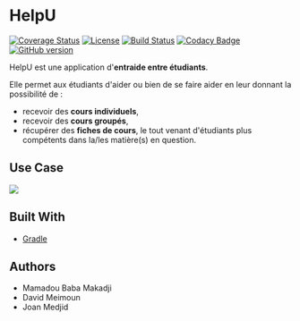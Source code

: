 # HelpU

[![Coverage Status](https://coveralls.io/repos/github/davidmeimoun/HelpU/badge.svg?branch=master)](https://coveralls.io/github/davidmeimoun/HelpU?branch=master)
[![License](https://img.shields.io/badge/License-Apache%202.0-blue.svg)](https://opensource.org/licenses/Apache-2.0)
[![Build Status](https://travis-ci.org/davidmeimoun/HelpU.svg?branch=master)](https://travis-ci.org/davidmeimoun/HelpU)
[![Codacy Badge](https://api.codacy.com/project/badge/Grade/06b4fa5fd2d840af8c0f5b142ce1f90f)](https://www.codacy.com?utm_source=github.com&amp;utm_medium=referral&amp;utm_content=davidmeimoun/HelpU&amp;utm_campaign=Badge_Grade)
[![GitHub version](https://badge.fury.io/gh/davidmeimoun%2Fhelpu.svg)](https://badge.fury.io/gh/davidmeimoun%2Fhelpu)


HelpU est une application d'**entraide entre étudiants**.

Elle permet aux étudiants d'aider ou bien de se faire aider en leur donnant la possibilité de :
* recevoir des **cours individuels**, 
* recevoir des **cours groupés**,
* récupérer des **fiches de cours**, 
 le tout venant d'étudiants plus compétents dans la/les  matière(s) en question.


## Use Case
![](https://github.com/davidmeimoun/HelpU/blob/master/UseCase/HelpU%20UseCase.png)


## Built With
* [Gradle](https://gradle.org/)


## Authors

* Mamadou Baba Makadji
* David Meimoun
* Joan Medjid

